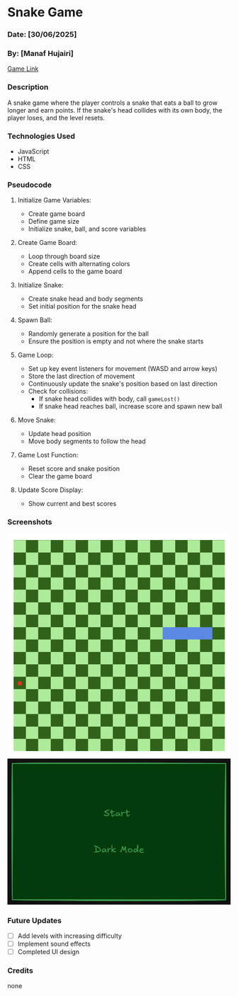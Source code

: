 # Snake Game

### Date: [30/06/2025]
### By: [Manaf Hujairi]

[Game Link]( snake_game_project.surge.sh)

### Description
A snake game where the player controls a snake that eats a ball to grow longer and earn points. If the snake's head collides with its own body, the player loses, and the level resets.

### Technologies Used
* JavaScript
* HTML
* CSS

### Pseudocode 
1. Initialize Game Variables:
   - Create game board
   - Define game size
   - Initialize snake, ball, and score variables

2. Create Game Board:
   - Loop through board size
   - Create cells with alternating colors
   - Append cells to the game board

3. Initialize Snake:
   - Create snake head and body segments
   - Set initial position for the snake head

4. Spawn Ball:
   - Randomly generate a position for the ball
   - Ensure the position is empty and not where the snake starts

5. Game Loop:
   - Set up key event listeners for movement (WASD and arrow keys)
   - Store the last direction of movement
   - Continuously update the snake's position based on last direction
   - Check for collisions:
     - If snake head collides with body, call `gameLost()`
     - If snake head reaches ball, increase score and spawn new ball

6. Move Snake:
   - Update head position
   - Move body segments to follow the head

7. Game Lost Function:
   - Reset score and snake position
   - Clear the game board

8. Update Score Display:
   - Show current and best scores


### Screenshots
![game board](game_board.png)
![game menu](game_menu.png)

### Future Updates
- [ ] Add levels with increasing difficulty
- [ ] Implement sound effects
- [ ] Completed UI design

### Credits
none
